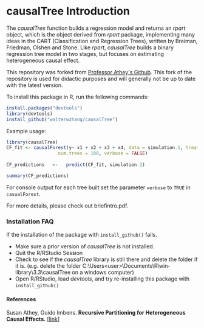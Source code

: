 # causalTree Introduction

The _causalTree_ function builds a regression model and returns an _rpart_ object, which is the object derived from _rpart_ package, implementing many ideas in the CART (Classification and Regression Trees), written by Breiman, Friedman, Olshen and Stone. Like _rpart_, _causalTree_ builds a binary regression tree model in two stages, but focuses on estimating heterogeneous causal effect.

This repository was forked from [Professor Athey's Github](https://github.com/susanathey/causalTree). This fork of the repository is used for didactic purposes and will generally not be up to date with the latest version. 

To install this package in R, run the following commands:

```R
install.packages("devtools")
library(devtools) 
install_github("walterwzhang/causalTree")
```

Example usage:

```R
library(causalTree)
CF_fit <- causalForest(y~ x1 + x2 + x3 + x4, data = simulation.1, treatment = simulation.1$treatment,
                   num.trees = 100, verbose = FALSE)
                  
CF_predictions   <-   predict(CF_fit, simulation.2)

summary(CF_predictions)
```

For console output for each tree built set the parameter `verbose` to `TRUE` in `casualForest`.

For more details, please check out briefintro.pdf. 

### Installation FAQ

If the installation of the package with `install_github()` fails. 

- Make sure a prior version of _causalTree_ is not installed. 
- Quit the R/RStudio Session
- Check to see if the _causalTree_ library is still there and delete the folder if it is. (e.g. delete the folder C:\Users\<user>\Documents\R\win-library\3.3\causalTree on a windows computer)
- Open R/RStudio, load _devtools_, and try re-installing this package with `install_github()`

#### References
Susan Athey, Guido Imbens. <b>Recursive Partitioning for Heterogeneous Causal Effects.</b> [<a href="http://arxiv.org/abs/1504.01132">link</a>]
